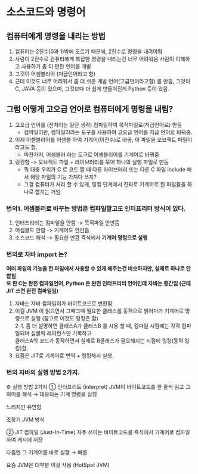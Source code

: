 # 소스코드와 명령어 

## 컴퓨터에게 명령을 내리는 방법
1. 컴퓨터는 2진수(0과 1)밖에 모르기 때문에, 2진수로 명령을 내려야함
2. 사람이 2진수로 컴퓨터에게 복잡한 명령을 내리는건 너무 어려워움 사람이 이해하고 사용하기 좀 더 편한 언어를 개발
3. 그것이 어셈블리어 (저급언어라고 함)
4. 근데 이것도 너무 어려워서 좀 더 쉬운 개발 언어(고급언어라고함) 를 만듬, 그것이 C, JAVA 등이 있으며, 그것보다 더 쉽게 만들어진게 Python 등이 있음.

## 그럼 어떻게 고오급 언어로 컴퓨터에게 명령을 내림?
1. 고오급 언어를 (전처리는 일단 생략) 컴파일하여 목적파일로(저급언어로) 만듬
    - 컴파일이란, 컴파일러라는 도구를 사용하여 고오급 언어를 저급 언어로 바꿔줌.
2. 이제 어셈블리어를 어셈블 하여 기계어(이진수)로 바꿈, 이 파일을 오브젝트 파일이라고도 함.
    - 마찬가지, 어셈블러 라는 도구로 어셈블리어를 기계어로 바꿔줌
3. 링킹함 -> 오브젝트 파일 + 라이브러리를 묶어 하나의 실행 파일로 만듬
    - 뭐 대충 우리가 C 로 코드 짤 때 다른 라이브러리 또는 다른 C 파일 include 해서 해당 파일의 기능 가져다 쓰지?
    - 그걸 컴퓨터가 처리 할 수 있게, 링킹 단계에서 진짜로 기계어로 된 파일들을 하나로 합치는 거임

### 번외1. 어셈블러로 바꾸는 방법은 컴파일말고도 인터프리터 방식이 있다.
1. 인터프리터는 컴파일을 안함 -> 목적파일 안만듬
2. 어셈블도 안함 -> 기계어도 안만듬
3. 소스코드 해석 -> 필요한 만큼 즉석에서 **기계어 명렁으로 실행**

### 번외로 자바 import 는?
**여러 파일의 기능을 한 파일에서 사용할 수 있게 해주는건 비슷하지만, 실제로 하나로 안합침** <br>
**또 한 C는 완전 컴파일언어, Python 은 완전 인터프리터 언어인데 자바는 중간임 (근데 JIT 쓰면 완전 컴파일임)** <br>
 1. 자바는 자바 컴파일러가 바이트코드로 변환함
 2. 이걸 JVM 이 읽으면서 그때그때 필요한 클래스를 동적으로 읽어다가 기계어로 명령으로 실행 (참고로 이것도 링킹은 함)  
    2-1. 좀 더 설명하면 클래스A가 클래스B 를 사용 할 때, 컴파일 시점에는 각각 컴파일되며 심볼릭 레퍼런스만 기록하고  
    클래스A의 코드가 동작하면서 실제로 B클래스가 필요해지는 시점에 링킹(동적 링킹)함.
 3. 요즘은 JIT로 기계어로 번역 + 링킹해서 실행.

 ### 번외 자바의 실행 방법 2가지.
 ⚙️ 실행 방법 2가지
① 인터프리트 (interpret)
JVM이 바이트코드를 한 줄씩 읽고 그 의미를 해석 → 대응되는 기계 명령을 실행

느리지만 유연함

초창기 JVM 방식

② JIT 컴파일 (Just-In-Time)
자주 쓰이는 바이트코드를 즉석에서 기계어로 컴파일하여 캐시에 저장

다음엔 그 기계어를 바로 실행 → 빠름

요즘 JVM은 대부분 이걸 사용 (HotSpot JVM)